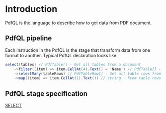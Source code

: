 ﻿# Introduction
PdfQL is the language to describe how to get data from PDF document.

## PdfQL pipeline

Each instruction in the PdfQL is the stage that transform data from one format to another.
Typical PdfQL declaration looks like

```csharp
select(tables) // PdfTable[] - Get all tables from a document
    ->filter((item) => item.CellAt(4).Text() = 'Name') // PdfTable[] - Returns only tables where cell #4 contains text 'Name'
    ->selectMany(tableRows) // PdfTableRow[] - Get all table rows from tables, and transaform two-dimension array to one dimension
    ->map((item) => item.CellAt(1).Text()) // string - From table rows get cell #1 text.
```

## PdfQL stage specification

[SELECT](Select)